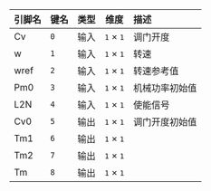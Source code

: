 <!--
DO NOT EDIT THIS FILE DIRECTLY.
This file is generated by tools/comp-docs.js.
All changes will be overwritten by regeneration.
-->

<slot class="model-pins">

| 引脚名 | 键名 | 类型 | 维度 | 描述 |
|:------ |:---- |:----:|:----:|:---- |
| Cv | `0` | 输入 | <samp>1</samp> × <samp>1</samp> | 调门开度 |
| w | `1` | 输入 | <samp>1</samp> × <samp>1</samp> | 转速 |
| wref | `2` | 输入 | <samp>1</samp> × <samp>1</samp> | 转速参考值 |
| Pm0 | `3` | 输入 | <samp>1</samp> × <samp>1</samp> | 机械功率初始值 |
| L2N | `4` | 输入 | <samp>1</samp> × <samp>1</samp> | 使能信号 |
| Cv0 | `5` | 输出 | <samp>1</samp> × <samp>1</samp> | 调门开度初始值 |
| Tm1 | `6` | 输出 | <samp>1</samp> × <samp>1</samp> |  |
| Tm2 | `7` | 输出 | <samp>1</samp> × <samp>1</samp> |  |
| Tm | `8` | 输出 | <samp>1</samp> × <samp>1</samp> |  |

</slot>
